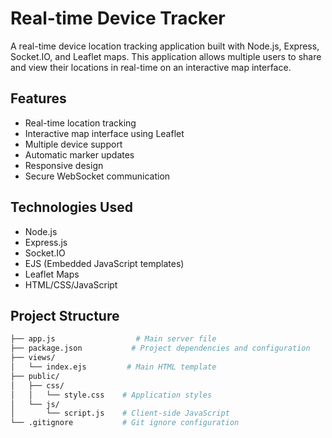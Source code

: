 # Real-time Device Tracker

A real-time device location tracking application built with Node.js, Express, Socket.IO, and Leaflet maps. This application allows multiple users to share and view their locations in real-time on an interactive map interface.

## Features

- Real-time location tracking
- Interactive map interface using Leaflet
- Multiple device support
- Automatic marker updates
- Responsive design
- Secure WebSocket communication

## Technologies Used

- Node.js
- Express.js
- Socket.IO
- EJS (Embedded JavaScript templates)
- Leaflet Maps
- HTML/CSS/JavaScript

## Project Structure
```bash
├── app.js                  # Main server file
├── package.json           # Project dependencies and configuration
├── views/
│   └── index.ejs         # Main HTML template
├── public/
│   ├── css/
│   │   └── style.css    # Application styles
│   └── js/
│       └── script.js    # Client-side JavaScript
└── .gitignore           # Git ignore configuration
```
